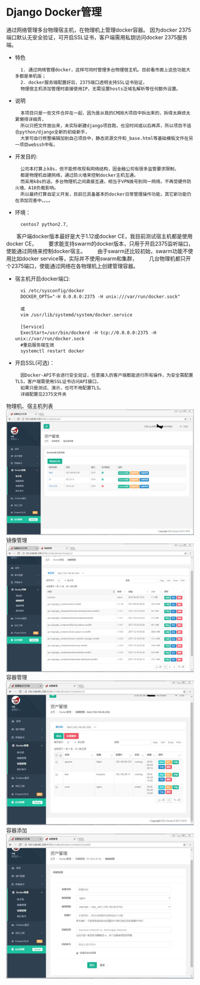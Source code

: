 # Django Docker管理
通过网络管理多台物理宿主机，在物理机上管理docker容器。
因为docker 2375端口默认无安全验证，可开启SSL证书，客户端需用私钥访问docker 2375服务端。


* 特色
        
        1. 通过网络管理docker，这样可同时管理多台物理宿主机。目前看市面上这些功能大多都是单机版；
        2. docker服务端配置好后，2375端口透明支持SSL证书验证，
        物理宿主机添加管理时直接使用IP，无需设置hosts泛域名解析等任何额外设置。
        
        
* 说明
        
        本项目只是一些文件合并在一起，因为是从我的CMDB大项目中拆出来的，拆得太麻烦太累懒得详细弄，
        所以只把文件放出来，未实际新建django项目跑，也没时间或以后再弄，所以项目不适合python/django全新的初级新手，
        大家可自行修整编辑加到自己项目中，静态资源文件和_base.html等基础模板文件在另一项目webssh中有。

* 开发目的:
        
        公司本打算上k8s，但不能修改现有网络结构，因金融公司有很多监管要求限制，
        都是物理机自建网络，通过防火墙来控制docker主机互通。
        而采用k8s的话，多台物理机之间直接互通，相当于VPN拨号到同一网络，不再受硬件防火墙、A10负载影响。
        所以最终打算自定义开发，目前已具备基本的docker日常管理操作功能，其它新功能仍在添加完善中。。。。


* 环境：
        
        centos7 python2.7,
        客户端docker版本最好是大于1.12或docker CE，我目前测试宿主机都是使用docker CE，
        要求能支持swarm的docker版本，只用于开启2375监听端口，使能通过网络来控制docker宿主。
        由于swarm还比较初始，swarm功能不使用比如docker service等，实际并不使用swarm和集群，
        几台物理机都只开个2375端口，使能通过网络在各物理机上创建管理容器。


* 宿主机开启docker端口:
        
        vi /etc/sysconfig/docker
        DOCKER_OPTS="-H 0.0.0.0:2375 -H unix:///var/run/docker.sock"

        或
        vim /usr/lib/systemd/system/docker.service

        [Service]
        ExecStart=/usr/bin/dockerd -H tcp://0.0.0.0:2375 -H unix://var/run/docker.sock
        #重启服务端生效
        systemctl restart docker

* 开启SSL(可选)：
        
        因Docker-API不会进行安全验证，任意接入的客户端都能进行所有操作，为安全需配置TLS，客户端需使用SSL证书访问API接口，
        如果只是测试、演示，也可不用配置TLS。
        详细配置见2375文件夹

物理机、宿主机列表
![](./1.png)
镜像管理
![](./2.png)
容器管理
![](./3.png)
容器添加
![](./4.png)
